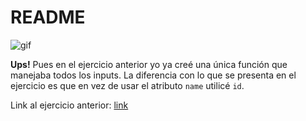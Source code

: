 # README

![gif](https://media.giphy.com/media/Ko5dZRMv9uJFu/giphy.gif)

**Ups!** Pues en el ejercicio anterior yo ya creé una única función que manejaba todos los inputs. La diferencia con lo que se presenta en el ejercicio es que en vez de usar el atributo `name` utilicé `id`. 

Link al ejercicio anterior: [link]()